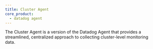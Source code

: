 ```yaml
---
title: Cluster Agent
core_product:
  - datadog agent
---
```

The Cluster Agent is a version of the Datadog Agent that provides a streamlined, centralized approach to collecting cluster-level monitoring data.